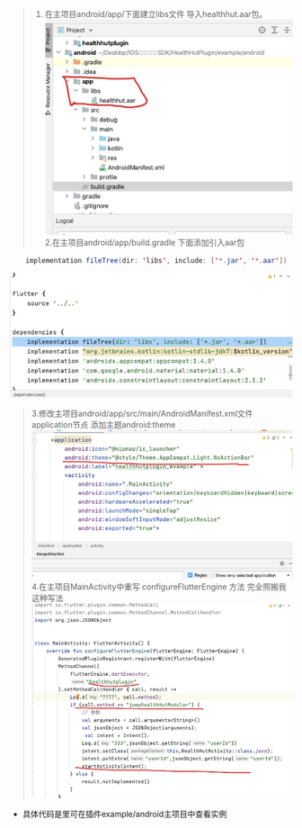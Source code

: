 > 1. 在主项目android/app/下面建立libs文件 导入healthhut.aar包。
![img.png](img.png)
> 2.在主项目android/app/build.gradle 下面添加引入aar包
```java
    implementation fileTree(dir: 'libs', include: ['*.jar', '*.aar'])

```
![img_1.png](img_1.png)
>3.修改主项目android/app/src/main/AndroidManifest.xml文件application节点 添加主题android:theme
![img_2.png](img_2.png)
> 4.在主项目MainActivity中重写 configureFlutterEngine 方法 完全照搬我这种写法
![img_3.png](img_3.png)


* 具体代码是里可在插件example/android主项目中查看实例
